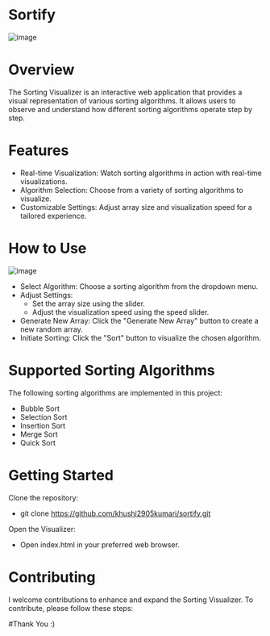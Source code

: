 # Sortify
![image](https://github.com/khushi2905kumari/Sortify/assets/112396675/346ec59f-f85b-4b49-9194-866baed93a5a)

 # Overview
The Sorting Visualizer is an interactive web application that provides a visual representation of various sorting algorithms. It allows users to observe and understand how different sorting algorithms operate step by step.

 # Features
 - Real-time Visualization: Watch sorting algorithms in action with real-time visualizations.
 - Algorithm Selection: Choose from a variety of sorting algorithms to visualize.
 - Customizable Settings: Adjust array size and visualization speed for a tailored experience.

 # How to Use
 ![image](https://github.com/khushi2905kumari/Sortify/assets/112396675/9bdef3fe-1b0b-41aa-ba91-db6f1be19f7e)

 - Select Algorithm: Choose a sorting algorithm from the dropdown menu.
 - Adjust Settings:
    - Set the array size using the slider.
    - Adjust the visualization speed using the speed slider.
 - Generate New Array: Click the "Generate New Array" button to create a new random array.
 - Initiate Sorting: Click the "Sort" button to visualize the chosen algorithm.

# Supported Sorting Algorithms
The following sorting algorithms are implemented in this project:
- Bubble Sort
- Selection Sort
- Insertion Sort
- Merge Sort
- Quick Sort

# Getting Started
Clone the repository:
 - git clone https://github.com/khushi2905kumari/sortify.git

Open the Visualizer:
 - Open index.html in your preferred web browser.


# Contributing
I welcome contributions to enhance and expand the Sorting Visualizer. To contribute, please follow these steps:

#Thank You :)
